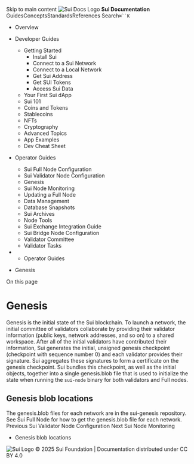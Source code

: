 Skip to main content
![Sui Docs Logo](https://docs.sui.io/img/sui-logo.svg)
**Sui Documentation**
GuidesConceptsStandardsReferences
Search`⌘``K`
  * Overview
  * Developer Guides
    * Getting Started
      * Install Sui
      * Connect to a Sui Network
      * Connect to a Local Network
      * Get Sui Address
      * Get SUI Tokens
      * Access Sui Data
    * Your First Sui dApp
    * Sui 101
    * Coins and Tokens
    * Stablecoins
    * NFTs
    * Cryptography
    * Advanced Topics
    * App Examples
    * Dev Cheat Sheet
  * Operator Guides
    * Sui Full Node Configuration
    * Sui Validator Node Configuration
    * Genesis
    * Sui Node Monitoring
    * Updating a Full Node
    * Data Management
    * Database Snapshots
    * Sui Archives
    * Node Tools
    * Sui Exchange Integration Guide
    * Sui Bridge Node Configuration
    * Validator Committee
    * Validator Tasks


  *   * Operator Guides
  * Genesis


On this page
# Genesis
Genesis is the initial state of the Sui blockchain. To launch a network, the initial committee of validators collaborate by providing their validator information (public keys, network addresses, and so on) to a shared workspace. After all of the initial validators have contributed their information, Sui generates the initial, unsigned genesis checkpoint (checkpoint with sequence number 0) and each validator provides their signature. Sui aggregates these signatures to form a certificate on the genesis checkpoint. Sui bundles this checkpoint, as well as the initial objects, together into a single genesis.blob file that is used to initialize the state when running the `sui-node` binary for both validators and Full nodes.
## Genesis blob locations​
The genesis.blob files for each network are in the sui-genesis repository.
See Sui Full Node for how to get the genesis.blob file for each network.
Previous
Sui Validator Node Configuration
Next
Sui Node Monitoring
  * Genesis blob locations


![Sui Logo](https://docs.sui.io/img/sui-logo-footer.svg)
© 2025 Sui Foundation | Documentation distributed under CC BY 4.0
